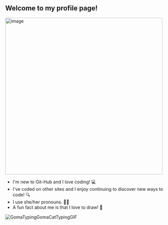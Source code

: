 ## Welcome to my profile page!

<img width="498" height="498" alt="image" src="https://github.com/user-attachments/assets/d24424e2-4d3b-49b0-a20f-068ab1d3698f" />



- I'm new to Git-Hub and I love coding! 💻
- I've coded on other sites and I enjoy continuing to discover new ways to code! 🔍
- I use she/her pronouns. 🙋‍♀️
- A fun fact about me is that I love to draw! 📝

![GomaTypingGomaCatTypingGIF](https://github.com/user-attachments/assets/183298b3-05ce-42a1-850e-824d2643cf85)
